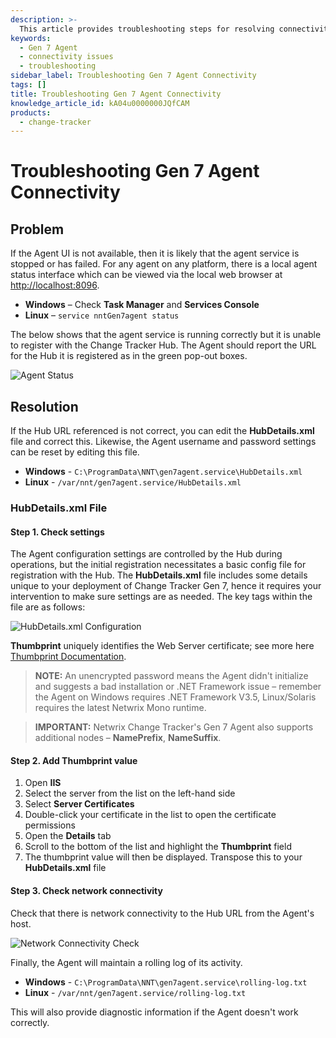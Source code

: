 ```yaml
---
description: >-
  This article provides troubleshooting steps for resolving connectivity issues with the Gen 7 Agent.
keywords:
  - Gen 7 Agent
  - connectivity issues
  - troubleshooting
sidebar_label: Troubleshooting Gen 7 Agent Connectivity
tags: []
title: Troubleshooting Gen 7 Agent Connectivity
knowledge_article_id: kA04u0000000JQfCAM
products:
  - change-tracker
---
```


# Troubleshooting Gen 7 Agent Connectivity

## Problem

If the Agent UI is not available, then it is likely that the agent service is stopped or has failed. For any agent on any platform, there is a local agent status interface which can be viewed via the local web browser at [http://localhost:8096](http://localhost:8096).

- **Windows** – Check **Task Manager** and **Services Console**
- **Linux** – `service nntGen7agent status`

The below shows that the agent service is running correctly but it is unable to register with the Change Tracker Hub. The Agent should report the URL for the Hub it is registered as in the green pop-out boxes.

![Agent Status](https://nwxcorp--c.na147.content.force.com/sfc/dist/version/download/?oid=00D7000000091pB&ids=0684u00000LdJtf&d=%2Fa%2F4u000000LzSa%2FC1ypxuI3GKr49VA__BZqMkeRnaqAUgmXaA9QkLkpz64&asPdf=false)

## Resolution

If the Hub URL referenced is not correct, you can edit the **HubDetails.xml** file and correct this. Likewise, the Agent username and password settings can be reset by editing this file.

- **Windows** - `C:\ProgramData\NNT\gen7agent.service\HubDetails.xml`
- **Linux** - `/var/nnt/gen7agent.service/HubDetails.xml`

### HubDetails.xml File

#### Step 1. Check settings

The Agent configuration settings are controlled by the Hub during operations, but the initial registration necessitates a basic config file for registration with the Hub. The **HubDetails.xml** file includes some details unique to your deployment of Change Tracker Gen 7, hence it requires your intervention to make sure settings are as needed. The key tags within the file are as follows:

![HubDetails.xml Configuration](https://nwxcorp--c.na147.content.force.com/sfc/dist/version/download/?oid=00D7000000091pB&ids=0684u00000LdJmo&d=%2Fa%2F4u000000LzSf%2F0rxXf5rbZCiDs2XKd2X0qRyEbnIIXCnHM4wg7vIwHMk&asPdf=false)

**Thumbprint** uniquely identifies the Web Server certificate; see more here [Thumbprint Documentation](https://msdn.microsoft.com/en-us/library/ms734695(v=vs.110).aspx).

> **NOTE:** An unencrypted password means the Agent didn't initialize and suggests a bad installation or .NET Framework issue – remember the Agent on Windows requires .NET Framework V3.5, Linux/Solaris requires the latest Netwrix Mono runtime.

> **IMPORTANT:** Netwrix Change Tracker's Gen 7 Agent also supports additional nodes – **NamePrefix**, **NameSuffix**.

#### Step 2. Add Thumbprint value

1. Open **IIS**
2. Select the server from the list on the left-hand side
3. Select **Server Certificates**
4. Double-click your certificate in the list to open the certificate permissions
5. Open the **Details** tab
6. Scroll to the bottom of the list and highlight the **Thumbprint** field
7. The thumbprint value will then be displayed. Transpose this to your **HubDetails.xml** file

#### Step 3. Check network connectivity

Check that there is network connectivity to the Hub URL from the Agent's host.

![Network Connectivity Check](https://nwxcorp--c.na147.content.force.com/sfc/dist/version/download/?oid=00D7000000091pB&ids=0684u00000LdK01&d=%2Fa%2F4u000000LzSk%2FxwAOxkTh94.AuClhci0HEkbZmImNHlLGBGHL1qxNyDA&asPdf=false)

Finally, the Agent will maintain a rolling log of its activity.

- **Windows** - `C:\ProgramData\NNT\gen7agent.service\rolling-log.txt`
- **Linux** - `/var/nnt/gen7agent.service/rolling-log.txt`

This will also provide diagnostic information if the Agent doesn't work correctly.